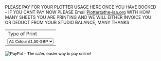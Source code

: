 
PLEASE PAY FOR YOUR PLOTTER USAGE HERE ONCE YOU HAVE BOOKED - IF YOU CANT PAY NOW PLEASE Email Plotter@the-lsa.org WITH HOW MANY SHEETS YOU ARE PRINTING AND WE WILL EITHER INVOICE YOU OR DEDUCT FROM YOUR STUDIO BALANCE, MANY THANKS

<form target="paypal" action="https://www.paypal.com/cgi-bin/webscr" method="post">
<input type="hidden" name="cmd" value="_s-xclick">
<input type="hidden" name="hosted_button_id" value="7T42T6H2MHY3L">
<table>
<tr><td><input type="hidden" name="on0" value="Type of Print">Type of Print</td></tr><tr><td><select name="os0">
	<option value="A2 Colour">A1 Colour £1.50 GBP</option>
	<option value="A2 B&W">A1 B&W £0.45 GBP</option>
</select> </td></tr>
</table>
<input type="hidden" name="currency_code" value="GBP">
<input type="image" src="https://www.paypalobjects.com/en_GB/i/btn/btn_cart_LG.gif" border="0" name="submit" alt="PayPal – The safer, easier way to pay online!">
<img alt="" border="0" src="https://www.paypalobjects.com/en_GB/i/scr/pixel.gif" width="1" height="1">
</form>
